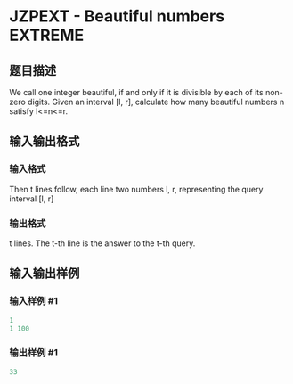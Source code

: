 # JZPEXT - Beautiful numbers EXTREME

## 题目描述

We call one integer beautiful, if and only if it is divisible by each of its non-zero digits. Given an interval \[l, r\], calculate how many beautiful numbers n satisfy l<=n<=r.

## 输入输出格式

### 输入格式

Then t lines follow, each line two numbers l, r, representing the query interval \[l, r\]

### 输出格式

t lines. The t-th line is the answer to the t-th query.

## 输入输出样例

### 输入样例 #1

```cpp
1
1 100
```


### 输出样例 #1

```cpp
33
```


